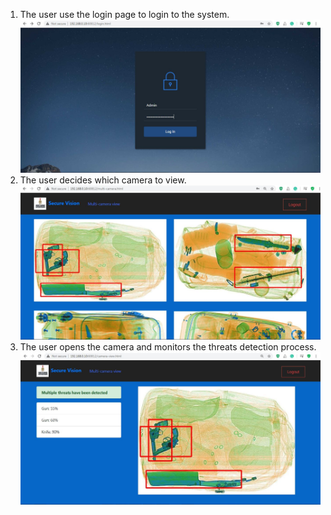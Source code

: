 1) The user use the login page to login to the system.<br>
![login](design/login.JPG?raw=true)
2) The user decides which camera to view.<br>
![multi-camera](design/multi-camera.JPG?raw=true)
3) The user opens the camera and monitors the threats detection process.<br>
![camera-view](design/camera-view.JPG?raw=true)
